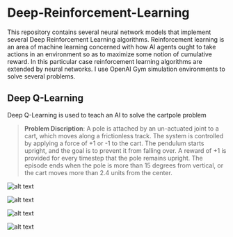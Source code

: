 # Deep-Reinforcement-Learning

This repository contains several neural network models that implement several Deep Reinforcement Learning algorithms. Reinforcement learning is an area of machine learning concerned with how AI agents ought to take actions in an environment so as to maximize some notion of cumulative reward. In this particular case reinforcement learning algorithms are extended by neural networks. I use OpenAI Gym simulation environments to solve several problems. 

## Deep Q-Learning

Deep Q-Learning is used to teach an AI to solve the cartpole problem


> **Problem Discription**: A pole is attached by an un-actuated joint to a cart, which moves along a frictionless track. The system is controlled by applying a force of +1 or -1 to the cart. The pendulum starts upright, and the goal is to prevent it from falling over. A reward of +1 is provided for every timestep that the pole remains upright. The episode ends when the pole is more than 15 degrees from vertical, or the cart moves more than 2.4 units from the center.

![alt text](https://github.com/artem-oppermann/Deep-Reinforcement-Learning/blob/master/gif%20samples/cartpole_before.gif)

![alt text](https://github.com/artem-oppermann/Deep-Reinforcement-Learning/blob/master/gif%20samples/cartpole_after4.gif)

![alt text](https://github.com/artem-oppermann/Deep-Reinforcement-Learning/blob/master/gif%20samples/pendulum_before.gif)


![alt text](https://github.com/artem-oppermann/Deep-Reinforcement-Learning/blob/master/gif%20samples/pendulum_after.gif)
